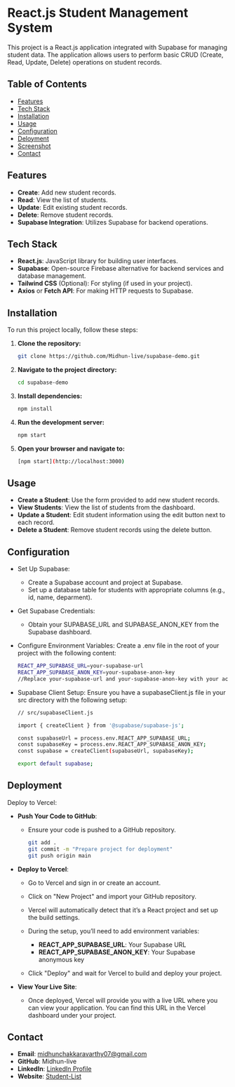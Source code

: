 # React.js Student Management System

This project is a React.js application integrated with Supabase for managing student data. The application allows users to perform basic CRUD (Create, Read, Update, Delete) operations on student records.

## Table of Contents

- [Features](#features)
- [Tech Stack](#tech-stack)
- [Installation](#installation)
- [Usage](#usage)
- [Configuration](#configuration)
- [Deloyment](#deployment)
- [Screenshot](#screenshot)
- [Contact](#contact)

## Features

- **Create**: Add new student records.
- **Read**: View the list of students.
- **Update**: Edit existing student records.
- **Delete**: Remove student records.
- **Supabase Integration**: Utilizes Supabase for backend operations.

## Tech Stack

- **React.js**: JavaScript library for building user interfaces.
- **Supabase**: Open-source Firebase alternative for backend services and database management.
- **Tailwind CSS** (Optional): For styling (if used in your project).
- **Axios** or **Fetch API**: For making HTTP requests to Supabase.

## Installation

To run this project locally, follow these steps:

1. **Clone the repository:**

   ```bash
   git clone https://github.com/Midhun-live/supabase-demo.git
2. **Navigate to the project directory:**

   ```bash
   cd supabase-demo

3. **Install dependencies:**

   ```bash
   npm install

4. **Run the development server:**

   ```bash
   npm start

5. **Open your browser and navigate to:**

   ```bash
   [npm start](http://localhost:3000)

## Usage

- **Create a Student**: Use the form provided to add new student records.
- **View Students**: View the list of students from the dashboard.
- **Update a Student**: Edit student information using the edit button next to each record.
- **Delete a Student**: Remove student records using the delete button.

## Configuration

- Set Up Supabase:
  - Create a Supabase account and project at Supabase.
  - Set up a database table for students with appropriate columns (e.g., id, name, deparment).
- Get Supabase Credentials:
  - Obtain your SUPABASE_URL and SUPABASE_ANON_KEY from the Supabase dashboard.
- Configure Environment Variables:
  Create a .env file in the root of your project with the following content:
    
  ```bash
  REACT_APP_SUPABASE_URL=your-supabase-url
  REACT_APP_SUPABASE_ANON_KEY=your-supabase-anon-key
  //Replace your-supabase-url and your-supabase-anon-key with your actual Supabase credentials.


- Supabase Client Setup:
 Ensure you have a supabaseClient.js file in your src directory with the following setup:

   ```bash
   // src/supabaseClient.js

   import { createClient } from '@supabase/supabase-js';
   
   const supabaseUrl = process.env.REACT_APP_SUPABASE_URL;
   const supabaseKey = process.env.REACT_APP_SUPABASE_ANON_KEY;
   const supabase = createClient(supabaseUrl, supabaseKey);
   
   export default supabase;

## Deployment

Deploy to Vercel:


- **Push Your Code to GitHub**:
   - Ensure your code is pushed to a GitHub repository.
  
      ```bash
      git add .
      git commit -m "Prepare project for deployment"
      git push origin main
      
- **Deploy to Vercel**:
   - Go to Vercel and sign in or create an account.
   - Click on "New Project" and import your GitHub repository.
   - Vercel will automatically detect that it’s a React project and set up the build settings.

   - During the setup, you’ll need to add environment variables:

      - **REACT_APP_SUPABASE_URL**: Your Supabase URL
      - **REACT_APP_SUPABASE_ANON_KEY**: Your Supabase anonymous key
   - Click "Deploy" and wait for Vercel to build and deploy your project.

- **View Your Live Site**:

   - Once deployed, Vercel will provide you with a live URL where you can view your application. You can find this URL in the Vercel dashboard under your project.

## Contact

- **Email**: midhunchakkaravarthy07@gmail.com
- **GitHub**: Midhun-live
- **LinkedIn**: [LinkedIn Profile](https://www.linkedin.com/in/midhun-chakkaravarthy/)
- **Website**: [Student-List](https://supabase-demo-s1u2.vercel.app/)

